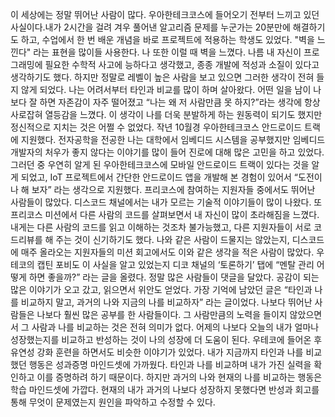 이 세상에는 정말 뛰어난 사람이 많다. 우아한테크코스에 들어오기 전부터 느끼고 있던 사실이다.내가 2시간을 걸려 겨우 풀어낸 알고리즘 문제를 누군가는 20분만에 해결하기도 하고, 수업에서 한 번 배운 개념을 바로 프로젝트에 적용하는 학생도 있었다. 
"벽을 느낀다" 라는 표현을 많이들 사용한다. 나 또한 이럴 때 벽을 느꼈다. 나름 내 자신이 프로그래밍에 필요한 수학적 사고에 능하다고 생각했고, 종종 개발에 적성과 소질이 있다고 생각하기도 했다. 하지만 정말로 레벨이 높은 사람을 보고 있으면 그러한 생각이 전혀 들지 않게 되었다.
나는 어려서부터 타인과 비교를 많이 하며 살아왔다. 어떤 일을 남이 나보다 잘 하면 자존감이 자주 떨어졌고 “나는 왜 저 사람만큼 못 하지?”라는 생각에 항상 사로잡혀 열등감을 느꼈다. 이 생각이 나를 더욱 분발하게 하는 원동력이 되기도 했지만 정신적으로 지치는 것은 어쩔 수 없었다.
작년 10월경 우아한테크코스 안드로이드 트랙에 지원했다. 전자공학을 전공한 나는 대학에서 임베디드 시스템을 공부했지만 임베디드 개발자의 처우가 좋지 않다는 이야기를 많이 들어 진로에 대해 많은 고민을 하고 있었다. 그러던 중 우연히 알게 된 우아한테크코스에 모바일 안드로이드 트랙이 있다는 것을 알게 되었고, IoT 프로젝트에서 간단한 안드로이드 앱을 개발해 본 경험이 있어서 “도전이나 해 보자” 라는 생각으로 지원했다.
프리코스에 참여하는 지원자들 중에서도 뛰어난 사람들이 많았다. 디스코드 채널에서는 내가 모르는 기술적 이야기들이 많이 나왔다. 또 프리코스 미션에서 다른 사람의 코드를 살펴보면서 내 자신이 많이 초라해짐을 느꼈다. 내게는 다른 사람의 코드를 읽고 이해하는 것조차 불가능했고, 다른 지원자들이 서로 코드리뷰를 해 주는 것이 신기하기도 했다.
나와 같은 사람이 드물지는 않았는지, 디스코드에 매주 올라오는 지원자들의 미션 회고에서도 이와 같은 생각을 적은 사람이 많았다. 우테코의 캡틴 포비도 이 사실을 알고 있었는지 디코 채널의 ‘토론하기’ 탭에 “멘탈 관리 어떻게 하면 좋을까?” 라는 글을 올렸다. 정말 많은 사람들이 댓글을 달았다. 공감이 되는 많은 이야기가 오고 갔고, 읽으면서 위안도 얻었다. 
가장 기억에 남았던 글은 “타인과 나를 비교하지 말고, 과거의 나와 지금의 나를 비교하자” 라는 글이었다. 나보다 뛰어난 사람들은 나보다 훨씬 많은 공부를 한 사람들이다. 그 사람만큼의 노력을 들이지 않았으면서 그 사람과 나를 비교하는 것은 전혀 의미가 없다. 어제의 나보다 오늘의 내가 얼마나 성장했는지를 비교하고 반성하는 것이 나의 성장에 더 도움이 된다.
우테코에 들어온 후 유연성 강화 훈련을 하면서도 비슷한 이야기가 있었다. 내가 지금까지 타인과 나를 비교했던 행동은 성과증명 마인드셋에 가까웠다. 타인과 나를 비교하며 내가 가진 실력을 확인하고 이를 증명하려 하기 때문이다. 하지만 과거의 나와 현재의 나를 비교하는 행동은 학습 마인드셋에 가깝다. 현재의 내가 과거의 나보다 성장하지 못했다면 반성과 회고를 통해 무엇이 문제였는지 원인을 파악하고 수정할 수 있다. 
